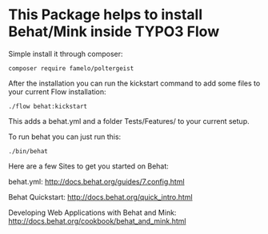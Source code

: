 # This Package helps to install Behat/Mink inside TYPO3 Flow

Simple install it through composer:

```
composer require famelo/poltergeist
```

After the installation you can run the kickstart command to add some
files to your current Flow installation:

```
./flow behat:kickstart
```

This adds a behat.yml and a folder Tests/Features/ to your current setup.

To run behat you can just run this:

```
./bin/behat
```


Here are a few Sites to get you started on Behat:

behat.yml: http://docs.behat.org/guides/7.config.html

Behat Quickstart: http://docs.behat.org/quick_intro.html

Developing Web Applications with Behat and Mink: http://docs.behat.org/cookbook/behat_and_mink.html

